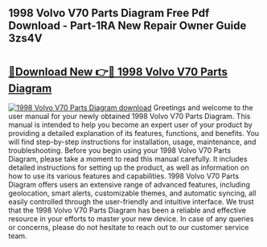 ## 1998 Volvo V70 Parts Diagram Free Pdf Download - Part-1RA New Repair Owner Guide 3zs4V

# <h2><a href="http://dfsgvb6.blite.top/?on=1998+Volvo+V70+Parts+Diagram">🔗Download New 👉🔴 1998 Volvo V70 Parts Diagram</a></h2>

[![1998 Volvo V70 Parts Diagram download](https://i.imgur.com/lujVjoI.png)](http://dfsgvb6.blite.top/?on=1998+Volvo+V70+Parts+Diagram)
Greetings and welcome to the user manual for your newly obtained 1998 Volvo V70 Parts Diagram. This manual is intended to help you become an expert user of your product by providing a detailed explanation of its features, functions, and benefits. You will find step-by-step instructions for installation, usage, maintenance, and troubleshooting. Before you begin using your 1998 Volvo V70 Parts Diagram, please take a moment to read this manual carefully. It includes detailed instructions for setting up the product, as well as information on how to use its various features and capabilities. 1998 Volvo V70 Parts Diagram offers users an extensive range of advanced features, including geolocation, smart alerts, customizable themes, and automatic syncing, all easily controlled through the user-friendly and intuitive interface. We trust that the 1998 Volvo V70 Parts Diagram has been a reliable and effective resource in your efforts to master your new device. In case of any queries or concerns, please do not hesitate to reach out to our customer service team.
